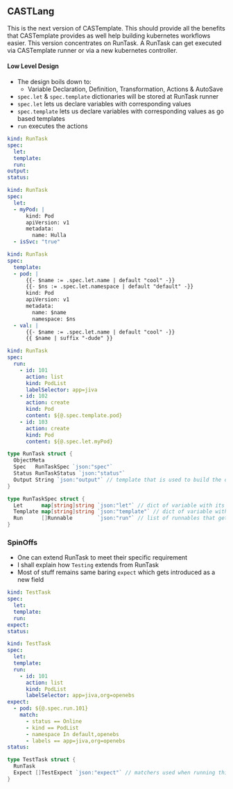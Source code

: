 ## CASTLang

This is the next version of CASTemplate. This should provide all the benefits that CASTemplate provides as well help 
building kubernetes workflows easier. This version concentrates on RunTask. A RunTask can get executed via CASTemplate 
runner or via a new kubernetes controller.

#### Low Level Design
- The design boils down to:
  - Variable Declaration, Definition, Transformation, Actions & AutoSave
- `spec.let` & `spec.template` dictionaries will be stored at RunTask runner
- `spec.let` lets us declare variables with corresponding values
- `spec.template` lets us declare variables with corresponding values as go based templates
- `run` executes the actions

```yaml
kind: RunTask
spec:
  let:
  template:
  run:
output:
status:
```

```yaml
kind: RunTask
spec:
  let:
  - myPod: |
      kind: Pod
      apiVersion: v1
      metadata:
        name: Hulla
  - isSvc: "true"
```

```yaml
kind: RunTask
spec:
  template:
  - pod: |
      {{- $name := .spec.let.name | default "cool" -}}
      {{- $ns := .spec.let.namespace | default "default" -}}
      kind: Pod
      apiVersion: v1
      metadata:
        name: $name
        namespace: $ns
  - val: |
      {{- $name := .spec.let.name | default "cool" -}}
      {{ $name | suffix "-dude" }}
```

```yaml
kind: RunTask
spec:
  run:
    - id: 101
      action: list
      kind: PodList
      labelSelector: app=jiva
    - id: 102
      action: create
      kind: Pod
      content: ${@.spec.template.pod}
    - id: 103
      action: create
      kind: Pod
      content: ${@.spec.let.myPod}
```

```go
type RunTask struct {
  ObjectMeta
  Spec   RunTaskSpec `json:"spec"`
  Status RunTaskStatus `json:"status"`
  Output String `json:"output"` // template that is used to build the output of this task
}

type RunTaskSpec struct {
  Let      map[string]string `json:"let"` // dict of variable with its direct value
  Template map[string]string `json:"template"` // dict of variable with its templated value
  Run      []Runnable        `json:"run"` // list of runnables that get executed
}
```

### SpinOffs
- One can extend RunTask to meet their specific requirement
- I shall explain how `Testing` extends from RunTask
- Most of stuff remains same baring `expect` which gets introduced as a new field

```yaml
kind: TestTask
spec:
  let:
  template:
  run:
expect:
status:
```

```yaml
kind: TestTask
spec:
  let:
  template:
  run:
    - id: 101
      action: list
      kind: PodList
      labelSelector: app=jiva,org=openebs
expect:
  - pod: ${@.spec.run.101}
    match: 
      - status == Online
      - kind == PodList
      - namespace In default,openebs
      - labels == app=jiva,org=openebs
status:
```

```go
type TestTask struct {
  RunTask
  Expect []TestExpect `json:"expect"` // matchers used when running this task to build testing logic
}
```

